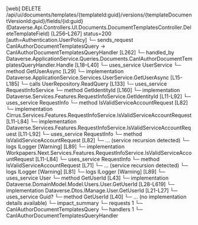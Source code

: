 [web] DELETE /api/ui/documents/templates/{templateId:guid}/versions/{templateDocumentVersionId:guid}/fields/{id:guid}  (Dataverse.Api.Controllers.UI.Documents.DocumentTemplatesController.DeleteTemplateField)  [L256–L267] status=200 [auth=Authentication.UserPolicy]
  └─ sends_request CanIAuthorDocumentTemplatesQuery -> CanIAuthorDocumentTemplatesQueryHandler [L262]
    └─ handled_by Dataverse.ApplicationService.Queries.Documents.CanIAuthorDocumentTemplatesQueryHandler.Handle [L18–L40]
      └─ uses_service UserService
        └─ method GetUserAsync [L29]
          └─ implementation Dataverse.ApplicationService.Services.UserService.GetUserAsync [L15-L185]
            └─ calls UserRepository.ReadQuery [L133]
            └─ uses_service RequestInfoService
              └─ method GetIdentityId [L160]
                └─ implementation Dataverse.Services.Features.RequestInfoService.GetIdentityId [L11-L92]
                  └─ uses_service RequestInfo
                    └─ method IsValidServiceAccountRequest [L82]
                      └─ implementation Cirrus.Services.Features.RequestInfoService.IsValidServiceAccountRequest [L11-L84]
                      └─ implementation Dataverse.Services.Features.RequestInfoService.IsValidServiceAccountRequest [L11-L92]
                        └─ uses_service RequestInfo
                          └─ method IsValidServiceAccountRequest [L82]
                            └─ ... (service recursion detected)
                        └─ logs ILogger<IRequestInfoService> [Warning] [L89]
                      └─ implementation Workpapers.Next.Services.Features.RequestInfoService.IsValidServiceAccountRequest [L11-L84]
                        └─ uses_service RequestInfo
                          └─ method IsValidServiceAccountRequest [L71]
                            └─ ... (service recursion detected)
                        └─ logs ILogger<IRequestInfoService> [Warning] [L81]
                  └─ logs ILogger<IRequestInfoService> [Warning] [L89]
            └─ uses_service User
              └─ method GetUserId [L43]
                └─ implementation Dataverse.DomainModel.Model.Users.User.GetUserId [L28-L619]
                └─ implementation Dataverse.Dtos.IManage.User.GetUserId [L21-L27]
            └─ uses_service Guid?
              └─ method GetUserId [L40]
                └─ ... (no implementation details available)
  └─ impact_summary
    └─ requests 1
      └─ CanIAuthorDocumentTemplatesQuery
    └─ handlers 1
      └─ CanIAuthorDocumentTemplatesQueryHandler

